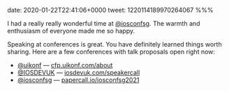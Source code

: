 date: 2020-01-22T22:41:06+0000
tweet: 1220114189970264067
%%%

I had a really really wonderful time at [@iosconfsg](https://twitter.com/iosconfsg). The warmth and enthusiasm of everyone made me so happy.

Speaking at conferences is great. You have definitely learned things worth sharing. Here are a few conferences with talk proposals open right now:

- [@uikonf](https://twitter.com/uikonf) — [cfp.uikonf.com/about](https://cfp.uikonf.com/about)
- [@IOSDEVUK](https://twitter.com/IOSDEVUK) — [iosdevuk.com/speakercall](https://www.iosdevuk.com/speakercall)
- [@iosconfsg](https://twitter.com/iosconfsg) — [papercall.io/iosconfsg2021](https://www.papercall.io/iosconfsg2021)
